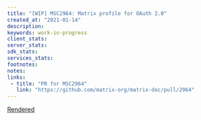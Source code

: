 ```yaml
---
title: "[WIP] MSC2964: Matrix profile for OAuth 2.0"
created_at: "2021-01-14"
description:
keywords: work-in-progress
client_stats:
server_stats:
sdk_stats:
services_stats:
footnotes:
notes:
links:
 - title: "PR for MSC2964"
   link: "https://github.com/matrix-org/matrix-doc/pull/2964"
---
```

[Rendered](https://github.com/sandhose/matrix-doc/blob/msc/sandhose/oauth2-profile/proposals/2964-oauth2-profile.md)

